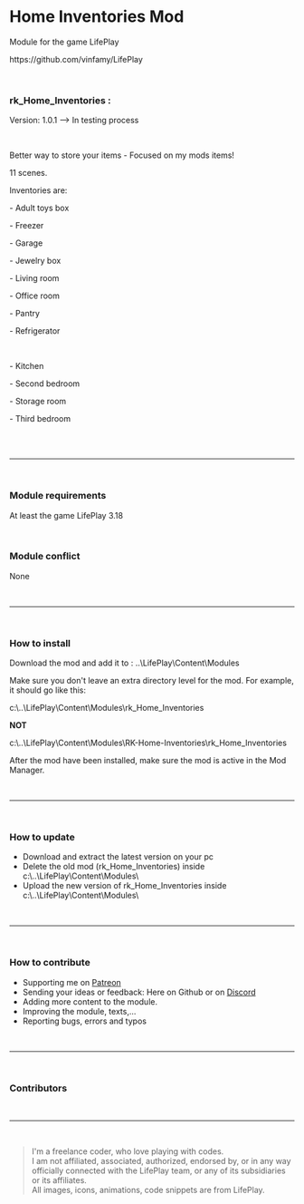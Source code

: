 <h1>Home Inventories Mod</h1>
<p>Module for the game LifePlay</p>
<p>https://github.com/vinfamy/LifePlay</p>
<br>
<h3>rk_Home_Inventories :</h3>
<p>Version: 1.0.1 --> In testing process</p>
<br>
<p>Better way to store your items - Focused on my mods items!</p>
<p>11 scenes.</p>
<p>Inventories are:</p>
<p>- Adult toys box </p>
<p>- Freezer</p>
<p>- Garage</p>
<p>- Jewelry box</p>
<p>- Living room</p>
<p>- Office room</p>
<p>- Pantry</p>
<p>- Refrigerator</p>
<br>
<p>- Kitchen</p>
<p>- Second bedroom</p>
<p>- Storage room</p>
<p>- Third bedroom</p>
<br>
<br>
<hr>
<br>
<h3>Module requirements</h3>
<p>At least the game LifePlay 3.18</p>
<br>
<h3>Module conflict</h3>
<p>None</p>
<br>
<hr>
<br>
<h3>How to install</h3>
<p>Download the mod and add it to : ..\LifePlay\Content\Modules</p>
<p>Make sure you don't leave an extra directory level for the mod. For example, it should go like this:</p>
<p>c:\..\LifePlay\Content\Modules\rk_Home_Inventories </p>
<p><strong>NOT</strong></p>
<p>c:\..\LifePlay\Content\Modules\RK-Home-Inventories\rk_Home_Inventories</p>
<p>After the mod have been installed, make sure the mod is active in the Mod Manager. </p>
<br>
<hr>
<br>
<h3>How to update</h3>
<ul>
<li>Download and extract the latest version on your pc</li>
<li>Delete the old mod (rk_Home_Inventories) inside c:\..\LifePlay\Content\Modules\</li>
<li>Upload the new version of rk_Home_Inventories inside c:\..\LifePlay\Content\Modules\</li>
</ul>
<br>
<hr>
<br>
<h3>How to contribute</h3>
<ul>
<li>Supporting me on <a href="https://www.patreon.com/raiderknight">Patreon</a></li>
<li>Sending your ideas or feedback: Here on Github or on <a href="https://discord.gg/d3U9E2wb4Y">Discord</a></li>
<li>Adding more content to the module.</li>
<li>Improving the module, texts,...</li>
<li>Reporting bugs, errors and typos</li>
</ul>
<br>
<hr>
<br>
<h3>Contributors</h3>
<br>
<hr>
<br>
<blockquote> I'm a freelance coder, who love playing with codes.<br>
I am not affiliated, associated, authorized, endorsed by, or in any way officially connected with the LifePlay team, or any of its subsidiaries or its affiliates.<br>
All images, icons, animations, code snippets are from LifePlay.</blockquote>
